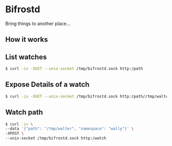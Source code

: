 # Bifrostd

Bring things to another place...

## How it works

## List watches

```sh
$ curl -iv -XGET --unix-socket /tmp/bifrostd.sock http:/path
```

## Expose Details of a watch

```sh
$ curl -iv -XGET --unix-socket /tmp/bifrostd.sock http:/path//tmp/walter
```

## Watch path

```sh
$ curl -iv \
--data '{"path": "/tmp/walter", "namespace": "wally"}' \
-XPOST \
--unix-socket /tmp/bifrostd.sock http:/watch
```


